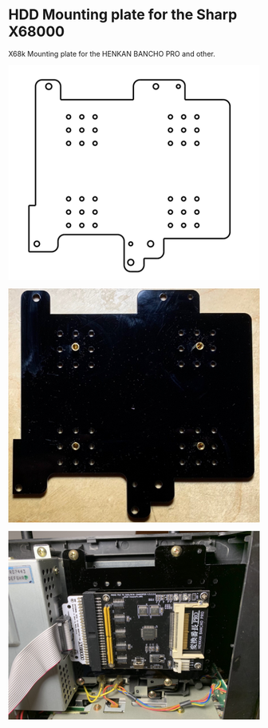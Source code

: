 # HDD Mounting plate for the Sharp X68000

X68k Mounting plate for the HENKAN BANCHO PRO and other.

![x68k-hdd-plate](x68k-hdd-plate.svg)

![x68k-hdd-plate prepared](plate-prepared.jpeg)

![x68k-hdd-plate installed](plate-installed.jpeg)